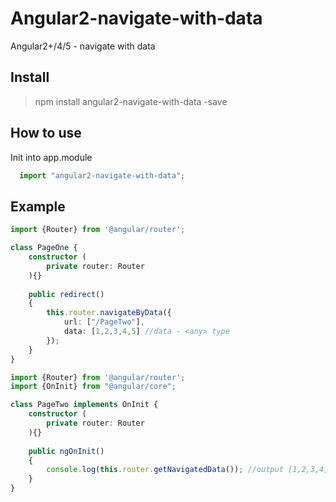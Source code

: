 # Angular2-navigate-with-data
Angular2+/4/5 - navigate with data

## Install
<blockquote>
  npm install angular2-navigate-with-data -save
</blockquote>

## How to use
Init into app.module
```typescript
  import "angular2-navigate-with-data";
```

## Example
```typescript
import {Router} from '@angular/router';

class PageOne {
    constructor (
        private router: Router
    ){}
    
    public redirect()
    {
        this.router.navigateByData({
            url: ["/PageTwo"],
            data: [1,2,3,4,5] //data - <any> type
        });
    }
}
```


```typescript
import {Router} from '@angular/router';
import {OnInit} from "@angular/core";

class PageTwo implements OnInit {
    constructor (
        private router: Router
    ){}
    
    public ngOnInit()
    {
    	console.log(this.router.getNavigatedData()); //output [1,2,3,4,5]
    }
}
```

